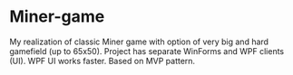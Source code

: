 # Miner-game
My realization of classic Miner game with option of very big and hard gamefield (up to 65x50). Project has separate WinForms and WPF clients (UI). WPF UI works faster.
Based on MVP pattern.
